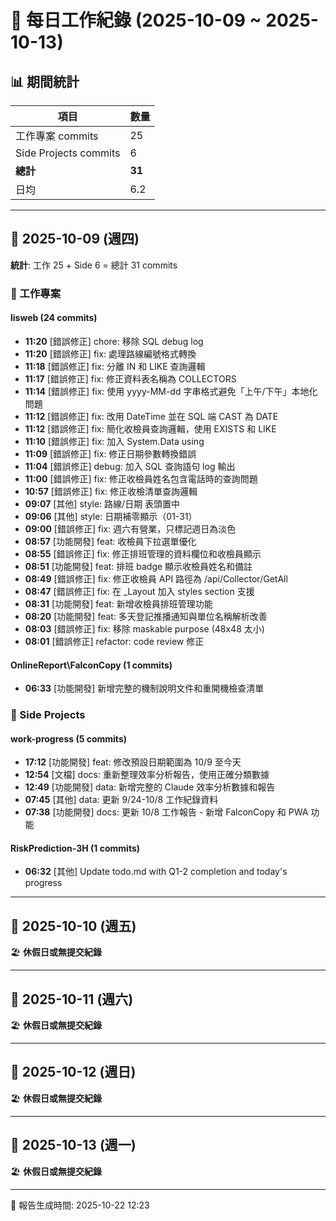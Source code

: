 # 📅 每日工作紀錄 (2025-10-09 ~ 2025-10-13)

## 📊 期間統計

| 項目 | 數量 |
|------|------|
| 工作專案 commits | 25 |
| Side Projects commits | 6 |
| **總計** | **31** |
| 日均 | 6.2 |

---

## 📆 2025-10-09 (週四)

**統計**: 工作 25 + Side 6 = 總計 31 commits

### 💼 工作專案

#### lisweb (24 commits)

- **11:20** [錯誤修正] chore: 移除 SQL debug log
- **11:20** [錯誤修正] fix: 處理路線編號格式轉換
- **11:18** [錯誤修正] fix: 分離 IN 和 LIKE 查詢邏輯
- **11:17** [錯誤修正] fix: 修正資料表名稱為 COLLECTORS
- **11:14** [錯誤修正] fix: 使用 yyyy-MM-dd 字串格式避免「上午/下午」本地化問題
- **11:12** [錯誤修正] fix: 改用 DateTime 並在 SQL 端 CAST 為 DATE
- **11:12** [錯誤修正] fix: 簡化收檢員查詢邏輯，使用 EXISTS 和 LIKE
- **11:10** [錯誤修正] fix: 加入 System.Data using
- **11:09** [錯誤修正] fix: 修正日期參數轉換錯誤
- **11:04** [錯誤修正] debug: 加入 SQL 查詢語句 log 輸出
- **11:00** [錯誤修正] fix: 修正收檢員姓名包含電話時的查詢問題
- **10:57** [錯誤修正] fix: 修正收檢清單查詢邏輯
- **09:07** [其他] style: 路線/日期 表頭置中
- **09:06** [其他] style: 日期補零顯示（01-31）
- **09:00** [錯誤修正] fix: 週六有營業，只標記週日為淡色
- **08:57** [功能開發] feat: 收檢員下拉選單優化
- **08:55** [錯誤修正] fix: 修正排班管理的資料欄位和收檢員顯示
- **08:51** [功能開發] feat: 排班 badge 顯示收檢員姓名和備註
- **08:49** [錯誤修正] fix: 修正收檢員 API 路徑為 /api/Collector/GetAll
- **08:47** [錯誤修正] fix: 在 _Layout 加入 styles section 支援
- **08:31** [功能開發] feat: 新增收檢員排班管理功能
- **08:20** [功能開發] feat: 多天登記推播通知與單位名稱解析改善
- **08:03** [錯誤修正] fix: 移除 maskable purpose (48x48 太小)
- **08:01** [錯誤修正] refactor: code review 修正

#### OnlineReport\FalconCopy (1 commits)

- **06:33** [功能開發] 新增完整的機制說明文件和重開機檢查清單

### 🎨 Side Projects

#### work-progress (5 commits)

- **17:12** [功能開發] feat: 修改預設日期範圍為 10/9 至今天
- **12:54** [文檔] docs: 重新整理效率分析報告，使用正確分類數據
- **12:49** [功能開發] data: 新增完整的 Claude 效率分析數據和報告
- **07:45** [其他] data: 更新 9/24-10/8 工作紀錄資料
- **07:38** [功能開發] docs: 更新 10/8 工作報告 - 新增 FalconCopy 和 PWA 功能

#### RiskPrediction-3H (1 commits)

- **06:32** [其他] Update todo.md with Q1-2 completion and today's progress

---

## 📆 2025-10-10 (週五)

🏖️ **休假日或無提交紀錄**

---

## 📆 2025-10-11 (週六)

🏖️ **休假日或無提交紀錄**

---

## 📆 2025-10-12 (週日)

🏖️ **休假日或無提交紀錄**

---

## 📆 2025-10-13 (週一)

🏖️ **休假日或無提交紀錄**

---

📅 報告生成時間: 2025-10-22 12:23
